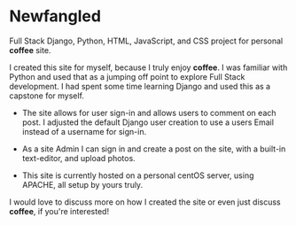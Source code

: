 # Newfangled
Full Stack Django, Python, HTML, JavaScript, and CSS project for personal **coffee** site.

I created this site for myself, because I truly enjoy **coffee**. 
I was familiar with Python and used that as a jumping off point to explore Full Stack development.
I had spent some time learning Django and used this as a capstone for myself. 

* The site allows for user sign-in and allows users to comment on each post.
  I adjusted the default Django user creation to use a users Email instead of a username for sign-in.

* As a site Admin I can sign in and create a post on the site, with a built-in text-editor, and upload photos.

* This site is currently hosted on a personal centOS server, using APACHE, all setup by yours truly.

I would love to discuss more on how I created the site or even just discuss **coffee**, if you're interested!
